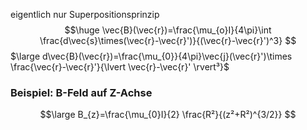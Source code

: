 eigentlich nur Superpositionsprinzip
$$\huge
\vec{B}(\vec{r})=\frac{\mu_{o}I}{4\pi}\int \frac{d\vec{s}\times(\vec{r}-\vec{r}')}{(\vec{r}-\vec{r}')^3}
$$
$\large d\vec{B}(\vec{r})=\frac{\mu_{0}}{4\pi}\vec{j}(\vec{r}')\times \frac{\vec{r}-\vec{r}'}{\lvert \vec{r}-\vec{r}' \rvert³}$
### Beispiel: B-Feld auf Z-Achse
$$\large
B_{z}=\frac{\mu_{0}I}{2} \frac{R²}{(z²+R²)^{3/2}}
$$
